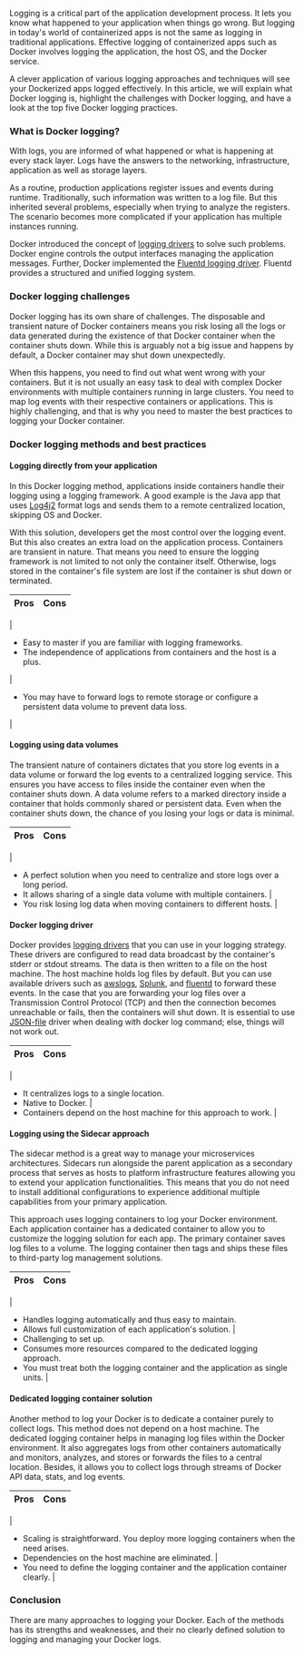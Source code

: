 Logging is a critical part of the application development process. It lets you know what happened to your application when things go wrong. But logging in today's world of containerized apps is not the same as logging in traditional applications. Effective logging of containerized apps such as Docker involves logging the application, the host OS, and the Docker service.

A clever application of various logging approaches and techniques will see your Dockerized apps logged effectively. In this article, we will explain what Docker logging is, highlight the challenges with Docker logging, and have a look at the top five Docker logging practices.

### What is Docker logging?

With logs, you are informed of what happened or what is happening at every stack layer. Logs have the answers to the networking, infrastructure, application as well as storage layers.

As a routine, production applications register issues and events during runtime. Traditionally, such information was written to a log file. But this inherited several problems, especially when trying to analyze the registers. The scenario becomes more complicated if your application has multiple instances running.

Docker introduced the concept of [logging drivers](https://docs.docker.com/config/containers/logging/configure/#) to solve such problems. Docker engine controls the output interfaces managing the application messages. Further, Docker implemented the [Fluentd logging driver](https://docs.docker.com/config/containers/logging/fluentd/). Fluentd provides a structured and unified logging system.

### Docker logging challenges

Docker logging has its own share of challenges. The disposable and transient nature of Docker containers means you risk losing all the logs or data generated during the existence of that Docker container when the container shuts down. While this is arguably not a big issue and happens by default, a Docker container may shut down unexpectedly.

When this happens, you need to find out what went wrong with your containers. But it is not usually an easy task to deal with complex Docker environments with multiple containers running in large clusters. You need to map log events with their respective containers or applications. This is highly challenging, and that is why you need to master the best practices to logging your Docker container.

### Docker logging methods and best practices

#### Logging directly from your application

In this Docker logging method, applications inside containers handle their logging using a logging framework. A good example is the Java app that uses [Log4j2](https://logging.apache.org/log4j/2.x/) format logs and sends them to a remote centralized location, skipping OS and Docker.

With this solution, developers get the most control over the logging event. But this also creates an extra load on the application process. Containers are transient in nature. That means you need to ensure the logging framework is not limited to not only the container itself. Otherwise, logs stored in the container's file system are lost if the container is shut down or terminated.

| Pros | Cons |
| --- | --- |
|
- Easy to master if you are familiar with logging frameworks.
- The independence of applications from containers and the host is a plus.

 |
- You may have to forward logs to remote storage or configure a persistent data volume to prevent data loss.

 |

#### Logging using data volumes

The transient nature of containers dictates that you store log events in a data volume or forward the log events to a centralized logging service. This ensures you have access to files inside the container even when the container shuts down. A data volume refers to a marked directory inside a container that holds commonly shared or persistent data. Even when the container shuts down, the chance of you losing your logs or data is minimal.

| Pros | Cons |
| --- | --- |
|
- A perfect solution when you need to centralize and store logs over a long period.
- It allows sharing of a single data volume with multiple containers.
 |
- You risk losing log data when moving containers to different hosts.
 |

#### Docker logging driver

Docker provides [logging drivers](https://docs.docker.com/config/containers/logging/configure/) that you can use in your logging strategy. These drivers are configured to read data broadcast by the container's stderr or stdout streams. The data is then written to a file on the host machine. The host machine holds log files by default. But you can use available drivers such as [awslogs](https://docs.amazonaws.cn/en_us/AmazonECS/latest/userguide/using_awslogs.html), [Splunk](https://www.splunk.com/), and [fluentd](https://www.fluentd.org/) to forward these events. In the case that you are forwarding your log files over a Transmission Control Protocol (TCP) and then the connection becomes unreachable or fails, then the containers will shut down. It is essential to use [JSON-file](https://docs.docker.com/config/containers/logging/json-file/) driver when dealing with docker log command; else, things will not work out.

| Pros | Cons |
| --- | --- |
|
- It centralizes logs to a single location.
- Native to Docker.
 |
- Containers depend on the host machine for this approach to work.
 |

#### Logging using the Sidecar approach

The sidecar method is a great way to manage your microservices architectures. Sidecars run alongside the parent application as a secondary process that serves as hosts to platform infrastructure features allowing you to extend your application functionalities. This means that you do not need to install additional configurations to experience additional multiple capabilities from your primary application.

This approach uses logging containers to log your Docker environment. Each application container has a dedicated container to allow you to customize the logging solution for each app. The primary container saves log files to a volume. The logging container then tags and ships these files to third-party log management solutions.

| Pros | Cons |
| --- | --- |
|
- Handles logging automatically and thus easy to maintain.
- Allows full customization of each application's solution.
 |
- Challenging to set up.
- Consumes more resources compared to the dedicated logging approach.
- You must treat both the logging container and the application as single units.
 |

#### Dedicated logging container solution

Another method to log your Docker is to dedicate a container purely to collect logs. This method does not depend on a host machine. The dedicated logging container helps in managing log files within the Docker environment. It also aggregates logs from other containers automatically and monitors, analyzes, and stores or forwards the files to a central location. Besides, it allows you to collect logs through streams of Docker API data, stats, and log events.

| Pros | Cons |
| --- | --- |
|
- Scaling is straightforward. You deploy more logging containers when the need arises.
- Dependencies on the host machine are eliminated.
 |
- You need to define the logging container and the application container clearly.
 |

### Conclusion

There are many approaches to logging your Docker. Each of the methods has its strengths and weaknesses, and their no clearly defined solution to logging and managing your Docker logs.
